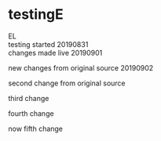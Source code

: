 # testingE
EL  
testing started 20190831  
changes made live 20190901

new changes from original source 20190902

second change from original source

third change 

fourth change  

now fifth change
